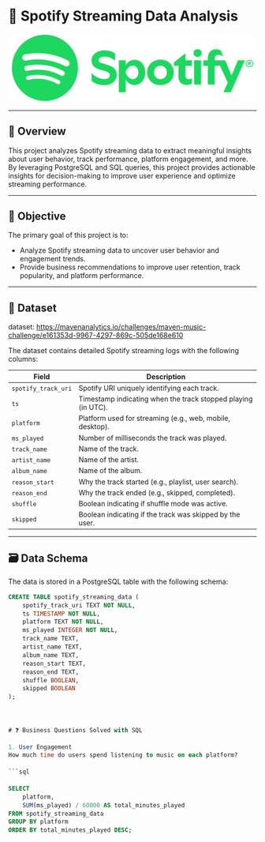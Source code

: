 # 🎵 Spotify Streaming Data Analysis
![Project Logo](https://github.com/Omarnot2far/Spotify_Streaming_Data-_Analysis/blob/main/Spotify_Full_Logo_RGB_Green.png)


---

## 📖 Overview

This project analyzes Spotify streaming data to extract meaningful insights about user behavior, track performance, platform engagement, and more. By leveraging PostgreSQL and SQL queries, this project provides actionable insights for decision-making to improve user experience and optimize streaming performance.

---

## 🎯 Objective

The primary goal of this project is to:
- Analyze Spotify streaming data to uncover user behavior and engagement trends.
- Provide business recommendations to improve user retention, track popularity, and platform performance.

---

## 📂 Dataset

dataset: https://mavenanalytics.io/challenges/maven-music-challenge/e161353d-9967-4297-869c-505de168e610

The dataset contains detailed Spotify streaming logs with the following columns:

| **Field**            | **Description**                                                                 |
|-----------------------|---------------------------------------------------------------------------------|
| `spotify_track_uri`   | Spotify URI uniquely identifying each track.                                   |
| `ts`                 | Timestamp indicating when the track stopped playing (in UTC).                  |
| `platform`           | Platform used for streaming (e.g., web, mobile, desktop).                      |
| `ms_played`          | Number of milliseconds the track was played.                                   |
| `track_name`         | Name of the track.                                                             |
| `artist_name`        | Name of the artist.                                                            |
| `album_name`         | Name of the album.                                                             |
| `reason_start`       | Why the track started (e.g., playlist, user search).                           |
| `reason_end`         | Why the track ended (e.g., skipped, completed).                                |
| `shuffle`            | Boolean indicating if shuffle mode was active.                                 |
| `skipped`            | Boolean indicating if the track was skipped by the user.                       |

---

## 🗃️ Data Schema

The data is stored in a PostgreSQL table with the following schema:

```sql
CREATE TABLE spotify_streaming_data (
    spotify_track_uri TEXT NOT NULL,
    ts TIMESTAMP NOT NULL,
    platform TEXT NOT NULL,
    ms_played INTEGER NOT NULL,
    track_name TEXT,
    artist_name TEXT,
    album_name TEXT,
    reason_start TEXT,
    reason_end TEXT,
    shuffle BOOLEAN,
    skipped BOOLEAN
);



# ❓ Business Questions Solved with SQL

1. User Engagement
How much time do users spend listening to music on each platform?

```sql

SELECT 
    platform, 
    SUM(ms_played) / 60000 AS total_minutes_played
FROM spotify_streaming_data
GROUP BY platform
ORDER BY total_minutes_played DESC;



